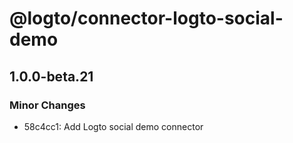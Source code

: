 # @logto/connector-logto-social-demo

## 1.0.0-beta.21

### Minor Changes

- 58c4cc1: Add Logto social demo connector
